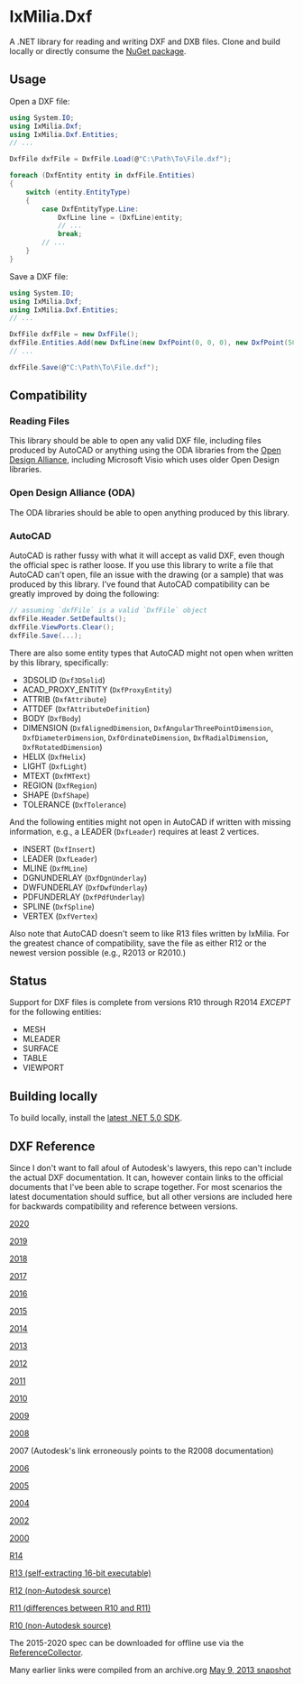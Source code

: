 ﻿IxMilia.Dxf
===========

A .NET library for reading and writing DXF and DXB files.  Clone and
build locally or directly consume the
[NuGet package](http://www.nuget.org/packages/IxMilia.Dxf/).

## Usage

Open a DXF file:

``` C#
using System.IO;
using IxMilia.Dxf;
using IxMilia.Dxf.Entities;
// ...

DxfFile dxfFile = DxfFile.Load(@"C:\Path\To\File.dxf");

foreach (DxfEntity entity in dxfFile.Entities)
{
    switch (entity.EntityType)
    {
        case DxfEntityType.Line:
            DxfLine line = (DxfLine)entity;
            // ...
            break;
        // ...
    }
}
```

Save a DXF file:

``` C#
using System.IO;
using IxMilia.Dxf;
using IxMilia.Dxf.Entities;
// ...

DxfFile dxfFile = new DxfFile();
dxfFile.Entities.Add(new DxfLine(new DxfPoint(0, 0, 0), new DxfPoint(50, 50, 0)));
// ...

dxfFile.Save(@"C:\Path\To\File.dxf");
```

## Compatibility

### Reading Files

This library should be able to open any valid DXF file, including files produced by AutoCAD or anything using the
ODA libraries from the [Open Design Alliance](https://opendesign.com), including Microsoft Visio which uses older
Open Design libraries.

### Open Design Alliance (ODA)

The ODA libraries should be able to open anything produced by this library.

### AutoCAD

AutoCAD is rather fussy with what it will accept as valid DXF, even though the official spec is rather loose.  If you
use this library to write a file that AutoCAD can't open, file an issue with the drawing (or a sample) that was
produced by this library.  I've found that AutoCAD compatibility can be greatly improved by doing the following:

``` C#
// assuming `dxfFile` is a valid `DxfFile` object
dxfFile.Header.SetDefaults();
dxfFile.ViewPorts.Clear();
dxfFile.Save(...);
```

There are also some entity types that AutoCAD might not open when written by this library, specifically:

- 3DSOLID (`Dxf3DSolid`)
- ACAD_PROXY_ENTITY (`DxfProxyEntity`)
- ATTRIB (`DxfAttribute`)
- ATTDEF (`DxfAttributeDefinition`)
- BODY (`DxfBody`)
- DIMENSION (`DxfAlignedDimension`, `DxfAngularThreePointDimension`, `DxfDiameterDimension`, `DxfOrdinateDimension`,
  `DxfRadialDimension`, `DxfRotatedDimension`)
- HELIX (`DxfHelix`)
- LIGHT (`DxfLight`)
- MTEXT (`DxfMText`)
- REGION (`DxfRegion`)
- SHAPE (`DxfShape`)
- TOLERANCE (`DxfTolerance`)

And the following entities might not open in AutoCAD if written with missing information, e.g., a LEADER (`DxfLeader`)
requires at least 2 vertices.

- INSERT (`DxfInsert`)
- LEADER (`DxfLeader`)
- MLINE (`DxfMLine`)
- DGNUNDERLAY (`DxfDgnUnderlay`)
- DWFUNDERLAY (`DxfDwfUnderlay`)
- PDFUNDERLAY (`DxfPdfUnderlay`)
- SPLINE (`DxfSpline`)
- VERTEX (`DxfVertex`)

Also note that AutoCAD doesn't seem to like R13 files written by IxMilia.  For the greatest chance of compatibility,
save the file as either R12 or the newest version possible (e.g., R2013 or R2010.)

## Status

Support for DXF files is complete from versions R10 through R2014 _EXCEPT_ for the following entities:
- MESH
- MLEADER
- SURFACE
- TABLE
- VIEWPORT

## Building locally

To build locally, install the [latest .NET 5.0 SDK](https://dotnet.microsoft.com/download).

## DXF Reference

Since I don't want to fall afoul of Autodesk's lawyers, this repo can't include the actual DXF documentation.  It can,
however contain links to the official documents that I've been able to scrape together.  For most scenarios the latest
documentation should suffice, but all other versions are included here for backwards compatibility and reference
between versions.

[2020](http://help.autodesk.com/cloudhelp/2020/ENU/AutoCAD-DXF/files/index.htm)

[2019](http://help.autodesk.com/cloudhelp/2019/ENU/AutoCAD-DXF/files/index.htm)

[2018](http://help.autodesk.com/cloudhelp/2018/ENU/AutoCAD-DXF/files/index.htm)

[2017](http://help.autodesk.com/cloudhelp/2017/ENU/AutoCAD-DXF/files/index.htm)

[2016](http://help.autodesk.com/cloudhelp/2016/ENU/AutoCAD-DXF/files/index.htm)

[2015](http://help.autodesk.com/cloudhelp/2015/ENU/AutoCAD-DXF/files/index.htm)

[2014](http://images.autodesk.com/adsk/files/autocad_2014_pdf_dxf_reference_enu.pdf)

[2013](http://images.autodesk.com/adsk/files/autocad_2013_pdf_dxf_reference_enu.pdf)

[2012](http://images.autodesk.com/adsk/files/autocad_2012_pdf_dxf-reference_enu.pdf)

[2011](http://images.autodesk.com/adsk/files/acad_dxf2.pdf)

[2010](http://images.autodesk.com/adsk/files/acad_dxf1.pdf)

[2009](http://images.autodesk.com/adsk/files/acad_dxf.pdf)

[2008](http://images.autodesk.com/adsk/files/acad_dxf0.pdf)

2007 (Autodesk's link erroneously points to the R2008 documentation)

[2006](http://images.autodesk.com/adsk/files/dxf_format.pdf)

[2005](http://download.autodesk.com/prodsupp/downloads/acad_dxf.pdf)

[2004](http://download.autodesk.com/prodsupp/downloads/dxf.pdf)

[2002](http://www.autodesk.com/techpubs/autocad/dxf/dxf2002.pdf)

[2000](http://www.autodesk.com/techpubs/autocad/acad2000/dxf/index.htm)

[R14](http://www.autodesk.com/techpubs/autocad/acadr14/dxf/index.htm)

[R13 (self-extracting 16-bit executable)](http://www.autodesk.com/techpubs/autocad/dxf/dxf13_hlp.exe)

[R12 (non-Autodesk source)](http://www.martinreddy.net/gfx/3d/DXF12.spec)

[R11 (differences between R10 and R11)](http://autodesk.blogs.com/between_the_lines/ACAD_R11.html)

[R10 (non-Autodesk source)](http://www.martinreddy.net/gfx/3d/DXF10.spec)

The 2015-2020 spec can be downloaded for offline use via the [ReferenceCollector](src/IxMilia.Dxf.ReferenceCollector/README.md).

Many earlier links were compiled from an archive.org [May 9, 2013 snapshot](https://web.archive.org/web/20130509144333/http://usa.autodesk.com/adsk/servlet/item?siteID=123112&id=12272454&linkID=10809853)
